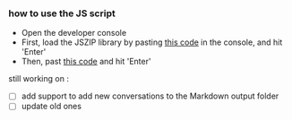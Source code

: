### how to use the JS script
- Open the developer console
- First, load the JSZIP library by pasting [this code](cdnjs.cloudflare.com_ajax_libs_jszip_3.10.1_jszip.min.js) in the console, and hit 'Enter'
- Then, past [this code](bookmarklet.js) and hit 'Enter'

still working on :

- [ ] add support to add new conversations to the Markdown output folder
- [ ] update old ones
